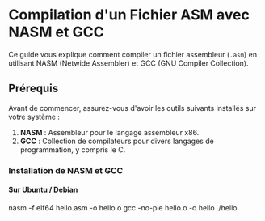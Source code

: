 # Compilation d'un Fichier ASM avec NASM et GCC

Ce guide vous explique comment compiler un fichier assembleur (`.asm`) en utilisant NASM (Netwide Assembler) et GCC (GNU Compiler Collection).

## Prérequis

Avant de commencer, assurez-vous d'avoir les outils suivants installés sur votre système :

1. **NASM** : Assembleur pour le langage assembleur x86.
2. **GCC** : Collection de compilateurs pour divers langages de programmation, y compris le C.

### Installation de NASM et GCC

#### Sur Ubuntu / Debian


nasm -f elf64 hello.asm -o hello.o
gcc -no-pie hello.o -o hello
./hello
